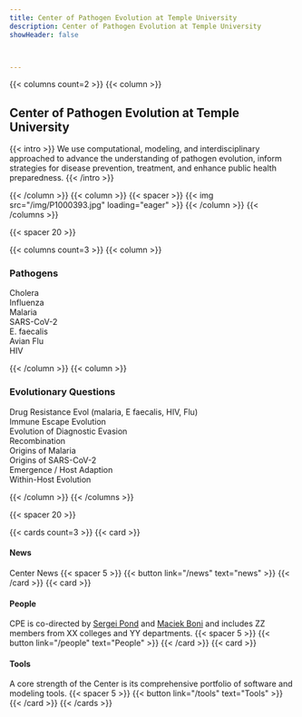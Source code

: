 ```yaml
---
title: Center of Pathogen Evolution at Temple University
description: Center of Pathogen Evolution at Temple University
showHeader: false



---
```


{{< columns count=2 >}}
{{< column >}}
## Center of Pathogen Evolution at Temple University

{{< intro >}}
We use computational, modeling, and interdisciplinary approached to advance the understanding of pathogen evolution, inform strategies for disease prevention, treatment, and enhance public health preparedness.
{{< /intro >}}

{{< /column >}}
{{< column >}}
{{< spacer >}}
{{< img src="/img/P1000393.jpg" loading="eager" >}}
{{< /column >}}
{{< /columns >}}


{{< spacer 20 >}}

{{< columns count=3 >}}
{{< column >}}
### Pathogens

Cholera<br>
Influenza<br>
Malaria<br>
SARS-CoV-2<br>
E. faecalis<br>
Avian Flu<br>
HIV<br>

{{< /column >}}
{{< column >}}
### Evolutionary Questions
Drug Resistance Evol (malaria, E faecalis, HIV, Flu)<br>
Immune Escape Evolution<br>
Evolution of Diagnostic Evasion<br>
Recombination<br>
Origins of Malaria<br>
Origins of SARS-CoV-2<br>
Emergence / Host Adaption<br>
Within-Host Evolution<br>

{{< /column >}}
{{< /columns >}}

{{< spacer 20 >}}


{{< cards count=3 >}}
{{< card >}}
#### News
Center News
{{< spacer 5 >}}
{{< button link="/news" text="news" >}}
{{< /card >}}
{{< card >}}

#### People
CPE is co-directed by [Sergei Pond](https://slkp.info) and [Maciek Boni](https://mol.ax) and includes ZZ members from XX colleges and YY departments.
{{< spacer 5 >}}
{{< button link="/people" text="People" >}}
{{< /card >}}
{{< card >}}
#### Tools
A core strength of the Center is its comprehensive portfolio of software and modeling tools.
{{< spacer 5 >}}
{{< button link="/tools" text="Tools" >}}
{{< /card >}}
{{< /cards >}}
